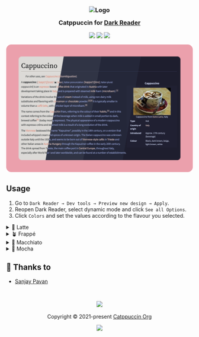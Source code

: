 <h3 align="center">
	<img src="https://raw.githubusercontent.com/catppuccin/catppuccin/main/assets/logos/exports/1544x1544_circle.png" width="100" alt="Logo"/><br/>
	<img src="https://raw.githubusercontent.com/catppuccin/catppuccin/main/assets/misc/transparent.png" height="30" width="0px"/>
	Catppuccin for <a href="https://github.com/darkreader/darkreader">Dark Reader</a>
	<img src="https://raw.githubusercontent.com/catppuccin/catppuccin/main/assets/misc/transparent.png" height="30" width="0px"/>
</h3>

<p align="center">
    <a href="https://github.com/catppuccin/dark-reader/stargazers"><img src="https://img.shields.io/github/stars/catppuccin/dark-reader?colorA=363a4f&colorB=b7bdf8&style=for-the-badge"></a>
    <a href="https://github.com/catppuccin/dark-reader/issues"><img src="https://img.shields.io/github/issues/catppuccin/dark-reader?colorA=363a4f&colorB=f5a97f&style=for-the-badge"></a>
    <a href="https://github.com/catppuccin/dark-reader/contributors"><img src="https://img.shields.io/github/contributors/catppuccin/dark-reader?colorA=363a4f&colorB=a6da95&style=for-the-badge"></a>
</p>


![DarkReader Theme Preview (Wikipedia)](assets/screenshot.png)


## Usage

1. Go to `Dark Reader → Dev tools → Preview new design → Apply`.
2. Reopen Dark Reader, select dynamic mode and click `See all Options`.
3. Click `Colors` and set the values according to the flavour you selected.

<details>
<summary>🌻 Latte</summary>
<table>
<tr>
<th></th>
<th></th>
</tr>
<tr>
<td>Background</td>
<td>#eff1f5</td>
</tr>
<tr>
<td>Text</td>
<td>#4c4f69</td>
</tr>
<tr>
<td>Selection</td>
<td>#acb0be</td>
</tr>
</table>
</details>

<details>
<summary>🪴 Frappé</summary>
<table>
<tr>
<th></th>
<th></th>
</tr>
<tr>
<td>Background</td>
<td>#303446</td>
</tr>
<tr>
<td>Text</td>
<td>#c6d0f5</td>
</tr>
<tr>
<td>Selection</td>
<td>#626880</td>
</tr>
</table>
</details>

<details>
<summary>🌺 Macchiato</summary>
<table>
<tr>
<th></th>
<th></th>
</tr>
<tr>
<td>Background</td>
<td>#24273a</td>
</tr>
<tr>
<td>Text</td>
<td>#cad3f5</td>
</tr>
<tr>
<td>Selection</td>
<td>#5b6078</td>
</tr>
</table>
</details>

<details>
<summary>🌿 Mocha</summary>
<table>
<tr>
<th></th>
<th></th>
</tr>
<tr>
<td>Background</td>
<td>#1e1e2e</td>
</tr>
<tr>
<td>Text</td>
<td>#cdd6f4</td>
</tr>
<tr>
<td>Selection</td>
<td>#585b70</td>
</tr>
</table>
</details>

## 💝 Thanks to

- [Sanjay Pavan](https://github.com/WitherCubes)

&nbsp;

<p align="center"><img src="https://raw.githubusercontent.com/catppuccin/catppuccin/main/assets/footers/gray0_ctp_on_line.svg?sanitize=true" /></p>
<p align="center">Copyright &copy; 2021-present <a href="https://github.com/catppuccin" target="_blank">Catppuccin Org</a>
<p align="center"><a href="https://github.com/catppuccin/catppuccin/blob/main/LICENSE"><img src="https://img.shields.io/static/v1.svg?style=for-the-badge&label=License&message=MIT&logoColor=d9e0ee&colorA=363a4f&colorB=b7bdf8"/></a></p>

